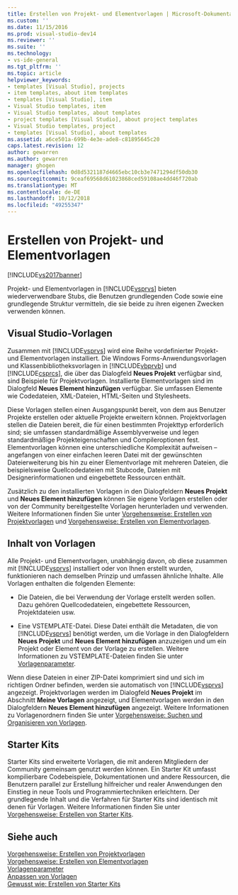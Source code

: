 ```yaml
---
title: Erstellen von Projekt- und Elementvorlagen | Microsoft-Dokumentation
ms.custom: ''
ms.date: 11/15/2016
ms.prod: visual-studio-dev14
ms.reviewer: ''
ms.suite: ''
ms.technology:
- vs-ide-general
ms.tgt_pltfrm: ''
ms.topic: article
helpviewer_keywords:
- templates [Visual Studio], projects
- item templates, about item templates
- templates [Visual Studio], item
- Visual Studio templates, item
- Visual Studio templates, about templates
- project templates [Visual Studio], about project templates
- Visual Studio templates, project
- templates [Visual Studio], about templates
ms.assetid: a6ce501a-699b-4e3e-ade8-c81895645c20
caps.latest.revision: 12
author: gewarren
ms.author: gewarren
manager: ghogen
ms.openlocfilehash: 0d8d5321187d4665ebc10cb3e7471294df50db30
ms.sourcegitcommit: 9ceaf69568d61023868ced59108ae4dd46f720ab
ms.translationtype: MT
ms.contentlocale: de-DE
ms.lasthandoff: 10/12/2018
ms.locfileid: "49255347"
---
```

# <a name="creating-project-and-item-templates"></a>Erstellen von Projekt- und Elementvorlagen
[!INCLUDE[vs2017banner](../includes/vs2017banner.md)]

Projekt- und Elementvorlagen in [!INCLUDE[vsprvs](../includes/vsprvs-md.md)] bieten wiederverwendbare Stubs, die Benutzen grundlegenden Code sowie eine grundlegende Struktur vermitteln, die sie beide zu ihren eigenen Zwecken verwenden können.  
  
## <a name="visual-studio-templates"></a>Visual Studio-Vorlagen  
 Zusammen mit [!INCLUDE[vsprvs](../includes/vsprvs-md.md)] wird eine Reihe vordefinierter Projekt- und Elementvorlagen installiert. Die Windows Forms-Anwendungsvorlagen und Klassenbibliotheksvorlagen in [!INCLUDE[vbprvb](../includes/vbprvb-md.md)] und [!INCLUDE[csprcs](../includes/csprcs-md.md)], die über das Dialogfeld **Neues Projekt** verfügbar sind, sind Beispiele für Projektvorlagen. Installierte Elementvorlagen sind im Dialogfeld **Neues Element hinzufügen** verfügbar. Sie umfassen Elemente wie Codedateien, XML-Dateien, HTML-Seiten und Stylesheets.  
  
 Diese Vorlagen stellen einen Ausgangspunkt bereit, von dem aus Benutzer Projekte erstellen oder aktuelle Projekte erweitern können. Projektvorlagen stellen die Dateien bereit, die für einen bestimmten Projekttyp erforderlich sind; sie umfassen standardmäßige Assemblyverweise und legen standardmäßige Projekteigenschaften und Compileroptionen fest. Elementvorlagen können eine unterschiedliche Komplexität aufweisen – angefangen von einer einfachen leeren Datei mit der gewünschten Dateierweiterung bis hin zu einer Elementvorlage mit mehreren Dateien, die beispielsweise Quellcodedateien mit Stubcode, Dateien mit Designerinformationen und eingebettete Ressourcen enthält.  
  
 Zusätzlich zu den installierten Vorlagen in den Dialogfeldern **Neues Projekt** und **Neues Element hinzufügen** können Sie eigene Vorlagen erstellen oder von der Community bereitgestellte Vorlagen herunterladen und verwenden. Weitere Informationen finden Sie unter [Vorgehensweise: Erstellen von Projektvorlagen](../ide/how-to-create-project-templates.md) und [Vorgehensweise: Erstellen von Elementvorlagen](../ide/how-to-create-item-templates.md).  
  
## <a name="contents-of-a-template"></a>Inhalt von Vorlagen  
 Alle Projekt- und Elementvorlagen, unabhängig davon, ob diese zusammen mit [!INCLUDE[vsprvs](../includes/vsprvs-md.md)] installiert oder von Ihnen erstellt wurden, funktionieren nach demselben Prinzip und umfassen ähnliche Inhalte. Alle Vorlagen enthalten die folgenden Elemente:  
  
-   Die Dateien, die bei Verwendung der Vorlage erstellt werden sollen. Dazu gehören Quellcodedateien, eingebettete Ressourcen, Projektdateien usw.  
  
-   Eine VSTEMPLATE-Datei. Diese Datei enthält die Metadaten, die von [!INCLUDE[vsprvs](../includes/vsprvs-md.md)] benötigt werden, um die Vorlage in den Dialogfeldern **Neues Projekt** und **Neues Element hinzufügen** anzuzeigen und um ein Projekt oder Element von der Vorlage zu erstellen. Weitere Informationen zu VSTEMPLATE-Dateien finden Sie unter [Vorlagenparameter](../ide/template-parameters.md).  
  
 Wenn diese Dateien in einer ZIP-Datei komprimiert sind und sich im richtigen Ordner befinden, werden sie automatisch von [!INCLUDE[vsprvs](../includes/vsprvs-md.md)] angezeigt. Projektvorlagen werden im Dialogfeld **Neues Projekt** im Abschnitt **Meine Vorlagen** angezeigt, und Elementvorlagen werden in den Dialogfeldern **Neues Element hinzufügen** angezeigt. Weitere Informationen zu Vorlagenordnern finden Sie unter [Vorgehensweise: Suchen und Organisieren von Vorlagen](../ide/how-to-locate-and-organize-project-and-item-templates.md).  
  
## <a name="starter-kits"></a>Starter Kits  
 Starter Kits sind erweiterte Vorlagen, die mit anderen Mitgliedern der Community gemeinsam genutzt werden können. Ein Starter Kit umfasst kompilierbare Codebeispiele, Dokumentationen und andere Ressourcen, die Benutzern parallel zur Erstellung hilfreicher und realer Anwendungen den Einstieg in neue Tools und Programmiertechniken erleichtern. Der grundlegende Inhalt und die Verfahren für Starter Kits sind identisch mit denen für Vorlagen. Weitere Informationen finden Sie unter [Vorgehensweise: Erstellen von Starter Kits](../ide/how-to-create-starter-kits.md).  
  
## <a name="see-also"></a>Siehe auch  
 [Vorgehensweise: Erstellen von Projektvorlagen](../ide/how-to-create-project-templates.md)   
 [Vorgehensweise: Erstellen von Elementvorlagen](../ide/how-to-create-item-templates.md)   
 [Vorlagenparameter](../ide/template-parameters.md)   
 [Anpassen von Vorlagen](../ide/customizing-project-and-item-templates.md)   
 [Gewusst wie: Erstellen von Starter Kits](../ide/how-to-create-starter-kits.md)



